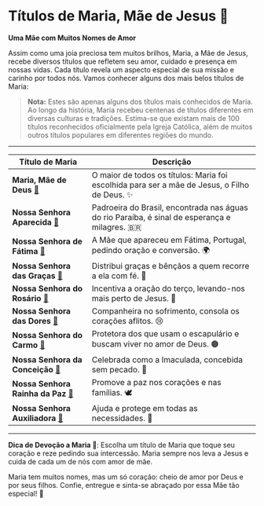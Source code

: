 # Títulos de Maria, Mãe de Jesus 👑

**Uma Mãe com Muitos Nomes de Amor**

Assim como uma joia preciosa tem muitos brilhos, Maria, a Mãe de Jesus, recebe diversos títulos que refletem seu amor, cuidado e presença em nossas vidas. Cada título revela um aspecto especial de sua missão e carinho por todos nós. Vamos conhecer alguns dos mais belos títulos de Maria:

> **Nota:** Estes são apenas alguns dos títulos mais conhecidos de Maria. Ao longo da história, Maria recebeu centenas de títulos diferentes em diversas culturas e tradições. Estima-se que existam mais de 100 títulos reconhecidos oficialmente pela Igreja Católica, além de muitos outros títulos populares em diferentes regiões do mundo.

---

| Título de Maria | Descrição |
|---|---|
| **Maria, Mãe de Deus** [🤖](https://chat.openai.com/?q=Maria%2C%20M%C3%A3e%20de%20Deus) | O maior de todos os títulos: Maria foi escolhida para ser a mãe de Jesus, o Filho de Deus. ✨ |
| **Nossa Senhora Aparecida** [🤖](https://chat.openai.com/?q=Nossa%20Senhora%20Aparecida) | Padroeira do Brasil, encontrada nas águas do rio Paraíba, é sinal de esperança e milagres. 🇧🇷 |
| **Nossa Senhora de Fátima** [🤖](https://chat.openai.com/?q=Nossa%20Senhora%20de%20F%C3%A1tima) | A Mãe que apareceu em Fátima, Portugal, pedindo oração e conversão. 🌍 |
| **Nossa Senhora das Graças** [🤖](https://chat.openai.com/?q=Nossa%20Senhora%20das%20Gra%C3%A7as) | Distribui graças e bênçãos a quem recorre a ela com fé. 💙 |
| **Nossa Senhora do Rosário** [🤖](https://chat.openai.com/?q=Nossa%20Senhora%20do%20Ros%C3%A1rio) | Incentiva a oração do terço, levando-nos mais perto de Jesus. 📿 |
| **Nossa Senhora das Dores** [🤖](https://chat.openai.com/?q=Nossa%20Senhora%20das%20Dores) | Companheira no sofrimento, consola os corações aflitos. 😢 |
| **Nossa Senhora do Carmo** [🤖](https://chat.openai.com/?q=Nossa%20Senhora%20do%20Carmo) | Protetora dos que usam o escapulário e buscam viver no amor de Deus. 🟤 |
| **Nossa Senhora da Conceição** [🤖](https://chat.openai.com/?q=Nossa%20Senhora%20da%20Concei%C3%A7%C3%A3o) | Celebrada como a Imaculada, concebida sem pecado. 🌸 |
| **Nossa Senhora Rainha da Paz** [🤖](https://chat.openai.com/?q=Nossa%20Senhora%20Rainha%20da%20Paz) | Promove a paz nos corações e nas famílias. 🕊️ |
| **Nossa Senhora Auxiliadora** [🤖](https://chat.openai.com/?q=Nossa%20Senhora%20Auxiliadora) | Ajuda e protege em todas as necessidades. 🤲 |

---

**Dica de Devoção a Maria 💐**:
Escolha um título de Maria que toque seu coração e reze pedindo sua intercessão. Maria sempre nos leva a Jesus e cuida de cada um de nós com amor de mãe.

Maria tem muitos nomes, mas um só coração: cheio de amor por Deus e por seus filhos. Confie, entregue e sinta-se abraçado por essa Mãe tão especial! 💖
